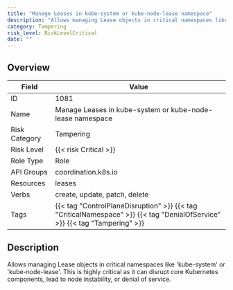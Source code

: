 ```yaml
---
title: "Manage Leases in kube-system or kube-node-lease namespace"
description: "Allows managing Lease objects in critical namespaces like 'kube-system' or 'kube-node-lease'. This is highly critical as it can disrupt core Kubernetes components, lead to node instability, or denial of service."
category: Tampering
risk_level: RiskLevelCritical
date: ""
---
```


## Overview

| Field         | Value                                                                                                                      |
| ------------- | -------------------------------------------------------------------------------------------------------------------------- |
| ID            | 1081                                                                                                                       |
| Name          | Manage Leases in kube-system or kube-node-lease namespace                                                                  |
| Risk Category | Tampering                                                                                                                  |
| Risk Level    | {{< risk Critical >}}                                                                                                      |
| Role Type     | Role                                                                                                                       |
| API Groups    | coordination.k8s.io                                                                                                        |
| Resources     | leases                                                                                                                     |
| Verbs         | create, update, patch, delete                                                                                              |
| Tags          | {{< tag "ControlPlaneDisruption" >}} {{< tag "CriticalNamespace" >}} {{< tag "DenialOfService" >}} {{< tag "Tampering" >}} |

## Description

Allows managing Lease objects in critical namespaces like 'kube-system' or 'kube-node-lease'. This is highly critical as it can disrupt core Kubernetes components, lead to node instability, or denial of service.
